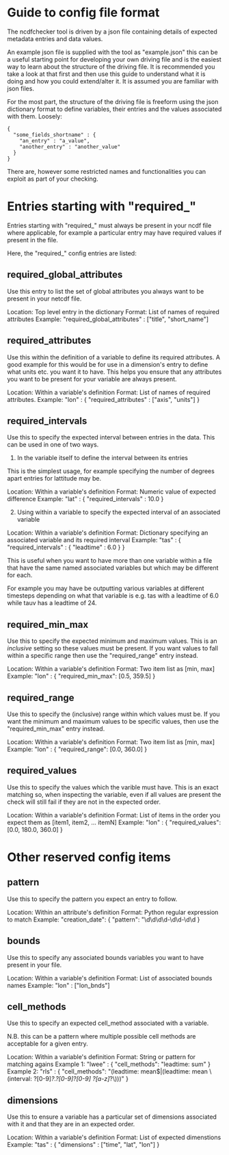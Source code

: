 # Guide to config file format

The ncdfchecker tool is driven by a json file containing details of expected
metadata entries and data values.

An example json file is supplied with the tool as "example.json" this can be
a useful starting point for developing your own driving file and is the easiest
way to learn about the structure of the driving file. It is recommended you
take a look at that first and then use this guide to understand what it is
doing and how you could extend/alter it. It is assumed you are familiar with
json files.

For the most part, the structure of the driving file is freeform using the json
dictionary format to define variables, their entries and the values associated
with them. Loosely:

```
{
  "some_fields_shortname" : {
    "an_entry" : "a_value",
    "another_entry" : "another_value"
  }
}
```

There are, however some restricted names and functionalities you can exploit as
part of your checking.


# Entries starting with "required_"

Entries starting with "required_" must always be present in your ncdf file
where applicable, for example a particular entry may have required values if
present in the file.

Here, the "required_" config entries are listed:

## required_global_attributes

Use this entry to list the set of global attributes you always want to be
present in your netcdf file.

Location: Top level entry in the dictionary
Format: List of names of required attributes
Example: "required_global_attributes" : ["title", "short_name"]

## required_attributes

Use this within the definition of a variable to define its required attributes.
A good example for this would be for use in a dimension's entry to define what
units etc. you want it to have. This helps you ensure that any attributes you
want to be present for your variable are always present.

Location: Within a variable's definition
Format: List of names of required attributes.
Example: "lon" : { "required_attributes" : ["axis", "units"] }

## required_intervals

Use this to specify the expected interval between entries in the data. This can
be used in one of two ways.

1) In the variable itself to define the interval between its entries

This is the simplest usage, for example specifying the number of degrees apart
entries for lattitude may be.

Location: Within a variable's definition
Format: Numeric value of expected difference
Example: "lat" : { "required_intervals" : 10.0 }

2) Using within a variable to specify the expected interval of an associated
variable

Location: Within a variable's definition
Format: Dictionary specifying an associated variable and its required interval
Example: "tas" : { "required_intervals" : { "leadtime" : 6.0 } }

This is useful when you want to have more than one variable within a file that
have the same named associated variables but which may be different for each.

For example you may have be outputting various variables at different timesteps
depending on what that variable is e.g. tas with a leadtime of 6.0 while tauv
has a leadtime of 24.

## required_min_max

Use this to specify the expected minimum and maximum values. This is an
*inclusive* setting so these values must be present. If you want values to fall
within a specific range then use the "required_range" entry instead.

Location: Within a variable's definition
Format: Two item list as [min, max]
Example: "lon" : { "required_min_max": [0.5, 359.5] }

## required_range

Use this to specify the (inclusive) range within which values must be. If you
want the minimum and maximum values to be specific values, then use the
"required_min_max" entry instead.

Location: Within a variable's definition
Format: Two item list as [min, max]
Example: "lon" : { "required_range": [0.0, 360.0] }

## required_values

Use this to specify the values which the varible must have. This is an exact
matching so, when inspecting the variable, even if all values are present the
check will still fail if they are not in the expected order.

Location: Within a variable's definition
Format: List of items in the order you expect them as [item1, item2, ... itemN]
Example: "lon" : { "required_values": [0.0, 180.0, 360.0] }

# Other reserved config items

## pattern

Use this to specify the pattern you expect an entry to follow.

Location: Within an attribute's definition
Format: Python regular expression to match
Example: "creation_date": { "pattern": "\\d\\d\\d\\d-\\d\\d-\\d\\d }

## bounds

Use this to specify any associated bounds variables you want to have present in
your file.

Location: Within a variable's definition
Format: List of associated bounds names
Example: "lon" : ["lon_bnds"]

## cell_methods

Use this to specify an expected cell_method associated with a variable.

N.B. this can be a pattern where multiple possible cell methods are acceptable
for a given entry.

Location: Within a variable's definition
Format: String or pattern for matching agains
Example 1: "lwee" : { "cell_methods": "leadtime: sum" }
Example 2: "rls" : { "cell_methods": "(leadtime: mean$|(leadtime: mean \\(interval: ?[0-9]*?.?[0-9]?[0-9] ?[a-z]*?\\)))" }

## dimensions

Use this to ensure a variable has a particular set of dimensions associated
with it and that they are in an expected order.

Location: Within a variable's definition
Format: List of expected dimenstions
Example: "tas" : { "dimensions" : ["time", "lat", "lon"] }
